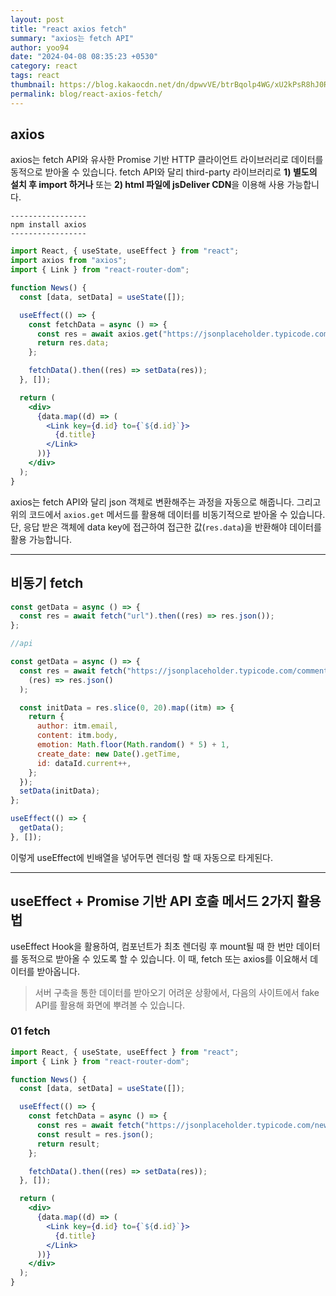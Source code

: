 ```yaml
---
layout: post
title: "react axios fetch"
summary: "axios는 fetch API"
author: yoo94
date: "2024-04-08 08:35:23 +0530"
category: react
tags: react
thumbnail: https://blog.kakaocdn.net/dn/dpwvVE/btrBqolp4WG/xU2kPsR8hJ0Rpx9B1LSoZ1/img.png
permalink: blog/react-axios-fetch/
---
```


## axios

axios는 fetch API와 유사한 Promise 기반 HTTP 클라이언트 라이브러리로 데이터를 동적으로 받아올 수 있습니다. fetch API와 달리 third-party 라이브러리로 **1) 별도의 설치 후 import 하거나** 또는 **2) html 파일에 jsDeliver CDN**을 이용해 사용 가능합니다.

```shell
-----------------
npm install axios
-----------------
```

```jsx
import React, { useState, useEffect } from "react";
import axios from "axios";
import { Link } from "react-router-dom";

function News() {
  const [data, setData] = useState([]);

  useEffect(() => {
    const fetchData = async () => {
      const res = await axios.get("https://jsonplaceholder.typicode.com/news");
      return res.data;
    };

    fetchData().then((res) => setData(res));
  }, []);

  return (
    <div>
      {data.map((d) => (
        <Link key={d.id} to={`${d.id}`}>
          {d.title}
        </Link>
      ))}
    </div>
  );
}
```

axios는 fetch API와 달리 json 객체로 변환해주는 과정을 자동으로 해줍니다. 그리고 위의 코드에서 `axios.get` 메서드를 활용해 데이터를 비동기적으로 받아올 수 있습니다. 단, 응답 받은 객체에 data key에 접근하여 접근한 값(`res.data`)을 반환해야 데이터를 활용 가능합니다.

---

## 비동기 fetch

```jsx
const getData = async () => {
  const res = await fetch("url").then((res) => res.json());
};
```

```jsx
//api

const getData = async () => {
  const res = await fetch("https://jsonplaceholder.typicode.com/comments").then(
    (res) => res.json()
  );

  const initData = res.slice(0, 20).map((itm) => {
    return {
      author: itm.email,
      content: itm.body,
      emotion: Math.floor(Math.random() * 5) + 1,
      create_date: new Date().getTime,
      id: dataId.current++,
    };
  });
  setData(initData);
};

useEffect(() => {
  getData();
}, []);
```

이렇게 useEffect에 빈배열을 넣어두면 렌더링 할 때 자동으로 타게된다.

---

## useEffect + Promise 기반 API 호출 메서드 2가지 활용법

useEffect Hook을 활용하여, 컴포넌트가 최초 렌더링 후 mount될 때 한 번만 데이터를 동적으로 받아올 수 있도록 할 수 있습니다. 이 때, fetch 또는 axios를 이요해서 데이터를 받아옵니다.

> 서버 구축을 통한 데이터를 받아오기 어려운 상황에서, 다음의 사이트에서 fake API를 활용해 화면에 뿌려볼 수 있습니다.

### 01 fetch

```jsx
import React, { useState, useEffect } from "react";
import { Link } from "react-router-dom";

function News() {
  const [data, setData] = useState([]);

  useEffect(() => {
    const fetchData = async () => {
      const res = await fetch("https://jsonplaceholder.typicode.com/news");
      const result = res.json();
      return result;
    };

    fetchData().then((res) => setData(res));
  }, []);

  return (
    <div>
      {data.map((d) => (
        <Link key={d.id} to={`${d.id}`}>
          {d.title}
        </Link>
      ))}
    </div>
  );
}
```
